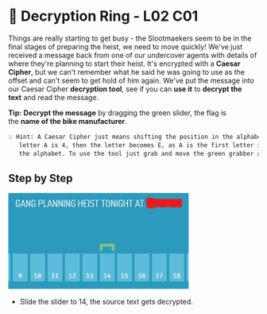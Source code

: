 # 💍 Decryption Ring - L02 C01

Things are really starting to get busy - the Slootmaekers seem to be in the final stages of preparing the heist, we need to move quickly! We've just received a message back from one of our undercover agents with details of where they're planning to start their heist. It's encrypted with a **Caesar Cipher**, but we can't remember what he said he was going to use as the offset and can't seem to get hold of him again. We've put the message into our Caesar Cipher **decryption tool**, see if you can **use it** to **decrypt the text** and read the message.

**Tip:** **Decrypt the message** by dragging the green slider, the flag is the **name of the bike manufacturer**.

```txt
💡 Hint: A Caesar Cipher just means shifting the position in the alphabet by a certain number, so if the offset for the
   letter A is 4, then the letter becomes E, as A is the first letter in the alphabet, 1 + 4 = 5, E is the fifth position in
   the alphabet. To use the tool just grab and move the green grabber and it'll change the offset and decrypt the text.
```

## Step by Step

![image of slider and text](/assets/decryptionring1.jpg)

- Slide the slider to 14, the source text gets decrypted.
